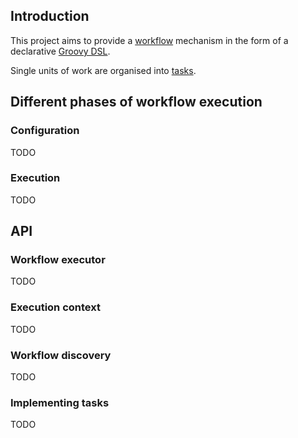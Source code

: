 ## Introduction

This project aims to provide a [workflow](https://en.wikipedia.org/wiki/Workflow) mechanism in the form of a
declarative [Groovy DSL](https://groovy-lang.org).

Single units of work are organised into [tasks](tasks.md).

## Different phases of workflow execution

### Configuration

TODO

### Execution

TODO

## API

### Workflow executor

TODO

### Execution context

TODO

### Workflow discovery

TODO

### Implementing tasks

TODO
